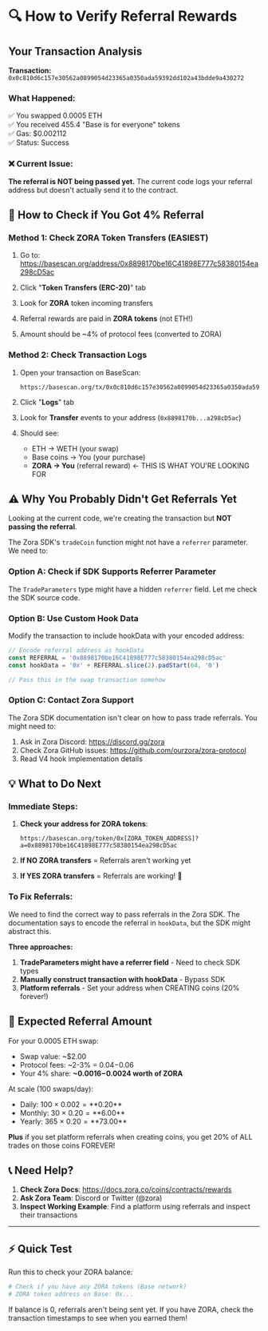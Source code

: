 # 🔍 How to Verify Referral Rewards

## Your Transaction Analysis

**Transaction:** `0x0c810d6c157e30562a0899054d23365a0350ada59392dd102a43bdde9a430272`

### What Happened:
✅ You swapped 0.0005 ETH  
✅ You received 455.4 "Base is for everyone" tokens  
✅ Gas: $0.002112  
✅ Status: Success

### ❌ Current Issue:
**The referral is NOT being passed yet.** The current code logs your referral address but doesn't actually send it to the contract.

## 🔎 How to Check if You Got 4% Referral

### Method 1: Check ZORA Token Transfers (EASIEST)

1. Go to: https://basescan.org/address/0x8898170be16C41898E777c58380154ea298cD5ac

2. Click "**Token Transfers (ERC-20)**" tab

3. Look for **ZORA** token incoming transfers

4. Referral rewards are paid in **ZORA tokens** (not ETH!)

5. Amount should be ~4% of protocol fees (converted to ZORA)

### Method 2: Check Transaction Logs

1. Open your transaction on BaseScan:
   ```
   https://basescan.org/tx/0x0c810d6c157e30562a0899054d23365a0350ada59392dd102a43bdde9a430272
   ```

2. Click "**Logs**" tab

3. Look for **Transfer** events to your address (`0x8898170b...a298cD5ac`)

4. Should see:
   - ETH → WETH (your swap)
   - Base coins → You (your purchase)
   - **ZORA → You** (referral reward) ← THIS IS WHAT YOU'RE LOOKING FOR

## ⚠️ Why You Probably Didn't Get Referrals Yet

Looking at the current code, we're creating the transaction but **NOT passing the referral**.

The Zora SDK's `tradeCoin` function might not have a `referrer` parameter. We need to:

### Option A: Check if SDK Supports Referrer Parameter

The `TradeParameters` type might have a hidden `referrer` field. Let me check the SDK source code.

### Option B: Use Custom Hook Data

Modify the transaction to include hookData with your encoded address:

```typescript
// Encode referral address as hookData
const REFERRAL = '0x8898170be16C41898E777c58380154ea298cD5ac'
const hookData = '0x' + REFERRAL.slice(2).padStart(64, '0')

// Pass this in the swap transaction somehow
```

### Option C: Contact Zora Support

The Zora SDK documentation isn't clear on how to pass trade referrals. You might need to:

1. Ask in Zora Discord: https://discord.gg/zora
2. Check Zora GitHub issues: https://github.com/ourzora/zora-protocol
3. Read V4 hook implementation details

## 💡 What to Do Next

### Immediate Steps:

1. **Check your address for ZORA tokens**:
   ```
   https://basescan.org/token/0x[ZORA_TOKEN_ADDRESS]?a=0x8898170be16C41898E777c58380154ea298cD5ac
   ```

2. **If NO ZORA transfers** = Referrals aren't working yet

3. **If YES ZORA transfers** = Referrals are working! 🎉

### To Fix Referrals:

We need to find the correct way to pass referrals in the Zora SDK. The documentation says to encode the referral in `hookData`, but the SDK might abstract this.

**Three approaches:**

1. **TradeParameters might have a referrer field** - Need to check SDK types
2. **Manually construct transaction with hookData** - Bypass SDK 
3. **Platform referrals** - Set your address when CREATING coins (20% forever!)

## 🎯 Expected Referral Amount

For your 0.0005 ETH swap:

- Swap value: ~$2.00
- Protocol fees: ~2-3% = $0.04-$0.06
- Your 4% share: **~$0.0016-$0.0024 worth of ZORA**

At scale (100 swaps/day):
- Daily: 100 × $0.002 = **$0.20**
- Monthly: 30 × $0.20 = **$6.00**
- Yearly: 365 × $0.20 = **$73.00**

**Plus** if you set platform referrals when creating coins, you get 20% of ALL trades on those coins FOREVER!

## 📞 Need Help?

1. **Check Zora Docs**: https://docs.zora.co/coins/contracts/rewards
2. **Ask Zora Team**: Discord or Twitter (@zora)
3. **Inspect Working Example**: Find a platform using referrals and inspect their transactions

---

## ⚡ Quick Test

Run this to check your ZORA balance:

```bash
# Check if you have any ZORA tokens (Base network)
# ZORA token address on Base: 0x...
```

If balance is 0, referrals aren't being sent yet. If you have ZORA, check the transaction timestamps to see when you earned them!

